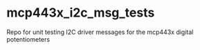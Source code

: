 # mcp443x_i2c_msg_tests
Repo for unit testing I2C driver messages for the mcp443x digital potentiometers
